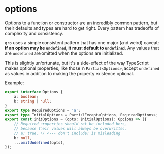 # options

Options to a function or constructor are an incredibly common pattern,
but their defaults and types are hard to get right.
Every pattern has tradeoffs of complexity and consistency.

`gro` uses a simple consistent pattern that has one major (and weird) caveat:
**if an option may be `undefined`, it must default to `undefined`**.
Any values that are `undefined` are omitted when the options are initialized.

This is slightly unfortunate, but it's a side-effect of the way
TypeScript makes optional properties, like those in `Partial<Options>`,
accept `undefined` as values in addition
to making the property existence optional.

Example:

```ts
export interface Options {
	a: boolean;
	b: string | null;
}
export type RequiredOptions = 'a';
export type InitialOptions = PartialExcept<Options, RequiredOptions>;
export const initOptions = (opts: InitialOptions): Options => ({
	// Required properties should not be included here,
	// because their values will always be overwritten.
	// a: true, // <--- don't include! is misleading
	b: null,
	...omitUndefined(opts),
});
```
